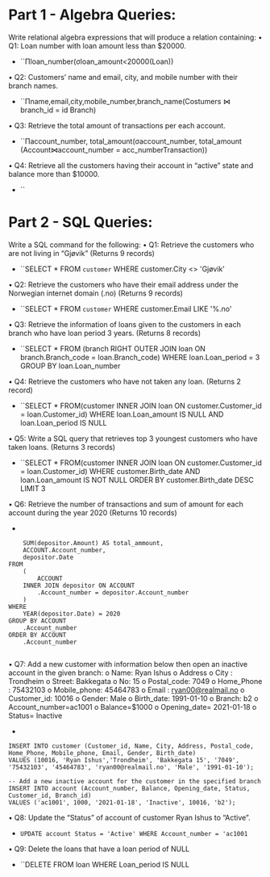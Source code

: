 # Part 1 - Algebra Queries:
Write relational algebra expressions that will produce a relation containing:
• Q1: Loan number with loan amount less than $20000.
-  ``Πloan_number(σloan_amount<20000(Loan))

• Q2: Customers’ name and email, city, and mobile number with their branch names.
- ``Πname,email,city,mobile_number,branch_name(Costumers ⋈ branch_id = id Branch)

• Q3: Retrieve the total amount of transactions per each account.
- ``Πaccount_number, total_amount​(σaccount_number, total_amount (Account⋈account_number = acc_number​Transaction))

• Q4: Retrieve all the customers having their account in “active” state and balance more
than $10000.
- ``
# Part 2 - SQL Queries:
Write a SQL command for the following:
• Q1: Retrieve the customers who are not living in “Gjøvik” (Returns 9 records)

- ``SELECT * FROM `customer` WHERE customer.City <> 'Gjøvik' 

• Q2: Retrieve the customers who have their email address under the Norwegian internet
domain (.no) (Returns 9 records)

- ``SELECT * FROM `customer` WHERE customer.Email LIKE '%.no'

• Q3: Retrieve the information of loans given to the customers in each branch who have
loan period 3 years. (Returns 8 records)

- ``SELECT * FROM (branch RIGHT OUTER JOIN loan ON branch.Branch_code = loan.Branch_code) WHERE loan.Loan_period = 3 GROUP BY loan.Loan_number

• Q4: Retrieve the customers who have not taken any loan. (Returns 2 record)

- ``SELECT * FROM(customer INNER JOIN loan ON customer.Customer_id = loan.Customer_id) WHERE loan.Loan_amount IS NULL AND loan.Loan_period IS NULL

• Q5: Write a SQL query that retrieves top 3 youngest customers who have taken loans.
(Returns 3 records)

- ``SELECT * FROM(customer INNER JOIN loan ON customer.Customer_id = loan.Customer_id) WHERE customer.Birth_date AND loan.Loan_amount IS NOT NULL ORDER BY customer.Birth_date DESC LIMIT 3

• Q6: Retrieve the number of transactions and sum of amount for each account during the
year 2020 (Returns 10 records)

- ```
```SELECT
    SUM(depositor.Amount) AS total_ammount,
    ACCOUNT.Account_number,
    depositor.Date
FROM
    (
        ACCOUNT
    INNER JOIN depositor ON ACCOUNT
        .Account_number = depositor.Account_number
    )
WHERE
    YEAR(depositor.Date) = 2020
GROUP BY ACCOUNT
    .Account_number
ORDER BY ACCOUNT
    .Account_number
    
```


• Q7: Add a new customer with information below then open an inactive account in the
given branch:
o Name: Ryan Ishus
o Address
o City : Trondheim
o Street: Bakkegata
o No: 15
o Postal_code: 7049
o Home_Phone : 75432103
o Mobile_phone: 45464783
o Email : ryan00@realmail.no
o Customer_id: 10016 
o Gender: Male
o Birth_date: 1991-01-10
o Branch: b2
o Account_number=ac1001
o Balance=$1000
o Opening_date= 2021-01-18
o Status= Inactive

- ```
```
INSERT INTO customer (Customer_id, Name, City, Address, Postal_code, Home_Phone, Mobile_phone, Email, Gender, Birth_date)
VALUES (10016, 'Ryan Ishus','Trondheim', 'Bakkegata 15', '7049', '75432103', '45464783', 'ryan00@realmail.no', 'Male', '1991-01-10');

-- Add a new inactive account for the customer in the specified branch
INSERT INTO account (Account_number, Balance, Opening_date, Status, Customer_id, Branch_id)
VALUES ('ac1001', 1000, '2021-01-18', 'Inactive', 10016, 'b2');
```


• Q8: Update the “Status” of account of customer Ryan Ishus to “Active”.
- ```UPDATE account Status = 'Active' WHERE Account_number = 'ac1001```

• Q9: Delete the loans that have a loan period of NULL
- ``DELETE FROM loan WHERE Loan_period IS NULL